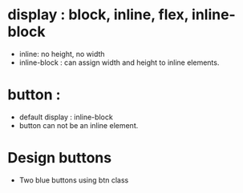 # display : block, inline, flex, inline-block

  - inline: no height, no width
  - inline-block : can assign width and height to inline elements.

# button :

  - default display : inline-block
  - button can not be an inline element.

# Design buttons

  - Two blue buttons using btn class
